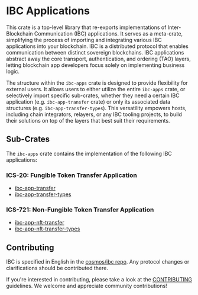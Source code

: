 # IBC Applications

This crate is a top-level library that re-exports implementations of
Inter-Blockchain Communication (IBC) applications. It serves as a meta-crate,
simplifying the process of importing and integrating various IBC applications
into your blockchain. IBC is a distributed protocol that enables communication
between distinct sovereign blockchains. IBC applications abstract away the core
transport, authentication, and ordering (TAO) layers, letting blockchain app
developers focus solely on implementing business logic.

The structure within the `ibc-apps` crate is designed to provide flexibility for
external users. It allows users to either utilize the entire `ibc-apps` crate,
or selectively import specific sub-crates, whether they need a certain IBC
application (e.g. `ibc-app-transfer` crate) or only its associated data
structures (e.g. `ibc-app-transfer-types`). This versatility empowers hosts,
including chain integrators, relayers, or any IBC tooling projects, to build
their solutions on top of the layers that best suit their requirements.

## Sub-Crates

The `ibc-apps` crate contains the implementation of the following IBC
applications:

### ICS-20: Fungible Token Transfer Application

- [ibc-app-transfer](./../ibc-apps/ics20-transfer)
- [ibc-app-transfer-types](./../ibc-apps/ics20-transfer/types)

### ICS-721: Non-Fungible Token Transfer Application

- [ibc-app-nft-transfer](./../ibc-apps/ics721-nft-transfer)
- [ibc-app-nft-transfer-types](./../ibc-apps/ics721-nft-transfer/types)

## Contributing

IBC is specified in English in the [cosmos/ibc
repo](https://github.com/cosmos/ibc). Any protocol changes or clarifications
should be contributed there.

If you're interested in contributing, please take a look at the
[CONTRIBUTING](./../CONTRIBUTING.md) guidelines. We welcome and appreciate
community contributions!
